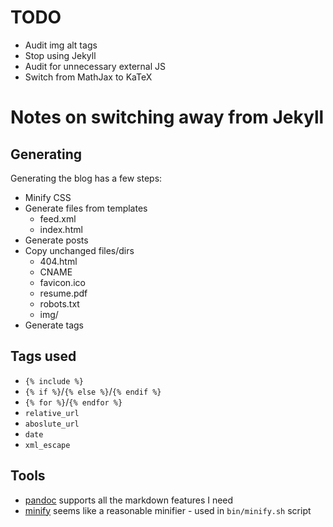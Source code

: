 # TODO

* Audit img alt tags
* Stop using Jekyll
* Audit for unnecessary external JS
* Switch from MathJax to KaTeX

# Notes on switching away from Jekyll

## Generating

Generating the blog has a few steps:

* Minify CSS
* Generate files from templates
    * feed.xml
    * index.html
* Generate posts
* Copy unchanged files/dirs
    * 404.html
    * CNAME
    * favicon.ico
    * resume.pdf
    * robots.txt
    * img/
* Generate tags

## Tags used

* `{% include %}`
* `{% if %}`/`{% else %}`/`{% endif %}`
* `{% for %}`/`{% endfor %}`
* `relative_url`
* `aboslute_url`
* `date`
* `xml_escape`

## Tools

* [pandoc](https://pandoc.org/) supports all the markdown features I need
* [minify](https://github.com/tdewolff/minify) seems like a reasonable minifier - used in `bin/minify.sh` script
